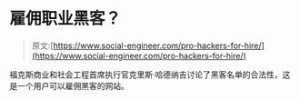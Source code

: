 # 雇佣职业黑客？

> 原文:[https://www.social-engineer.com/pro-hackers-for-hire/](https://www.social-engineer.com/pro-hackers-for-hire/)

福克斯商业和社会工程首席执行官克里斯·哈德纳吉讨论了黑客名单的合法性，这是一个用户可以雇佣黑客的网站。